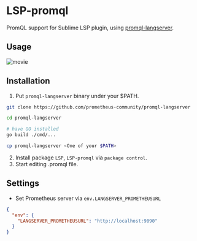 # LSP-promql

PromQL support for Sublime LSP plugin, using [promql-langserver](https://github.com/prometheus-community/promql-langserver).

## Usage

![movie](https://github.com/nevill/LSP-promql/raw/master/screenshots/promql.gif)


## Installation

1. Put `promql-langserver` binary under your $PATH.
```bash
git clone https://github.com/prometheus-community/promql-langserver

cd promql-langserver

# have GO installed
go build ./cmd/...

cp promql-langserver <One of your $PATH>
```
2. Install package `LSP`, `LSP-promql` via `package control`.
3. Start editing .promql file.


## Settings

* Set Prometheus server via `env.LANGSERVER_PROMETHEUSURL`
```json
{
  "env": {
    "LANGSERVER_PROMETHEUSURL": "http://localhost:9090"
  }
}
```

